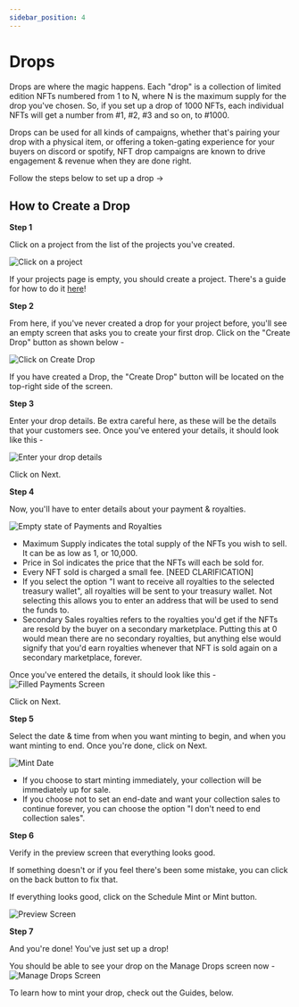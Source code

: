 ```yaml
---
sidebar_position: 4
---
```


Drops
==============

Drops are where the magic happens. Each "drop" is a collection of limited edition NFTs numbered from 1 to N, where N is the maximum supply for the drop you've chosen. So, if you set up a drop of 1000 NFTs, each individual NFTs will get a number from #1, #2, #3 and so on, to #1000.

Drops can be used for all kinds of campaigns, whether that's pairing your drop with a physical item, or offering a token-gating experience for your buyers on discord or spotify, NFT drop campaigns are known to drive engagement & revenue when they are done right.

Follow the steps below to set up a drop →

How to Create a Drop
------------

**Step 1**

Click on a project from the list of the projects you've created. 

![Click on a project](./Done-project-creation.png)

If your projects page is empty, you should create a project. There's a guide for how to do it [here](./creating-a-project)!

**Step 2**

From here, if you've never created a drop for your project before, you'll see an empty screen that asks you to create your first drop. Click on the "Create Drop" button as shown below -

![Click on Create Drop](./create-drop-button-click.png)

If you have created a Drop, the "Create Drop" button will be located on the top-right side of the screen.

**Step 3**

Enter your drop details. Be extra careful here, as these will be the details that your customers see. Once you've entered your details, it should look like this -

![Enter your drop details](./dropdetails.png)

Click on Next.

**Step 4**

Now, you'll have to enter details about your payment & royalties.

![Empty state of Payments and Royalties](./empty-payments-royalties.png)

-   Maximum Supply indicates the total supply of the NFTs you wish to sell. It can be as low as 1, or 10,000.
-   Price in Sol indicates the price that the NFTs will each be sold for.
-   Every NFT sold is charged a small fee. [NEED CLARIFICATION]
-   If you select the option "I want to receive all royalties to the selected treasury wallet", all royalties will be sent to your treasury wallet. Not selecting this allows you to enter an address that will be used to send the funds to.
-   Secondary Sales royalties refers to the royalties you'd get if the NFTs are resold by the buyer on a secondary marketplace. Putting this at 0 would mean there are no secondary royalties, but anything else would signify that you'd earn royalties whenever that NFT is sold again on a secondary marketplace, forever.

Once you've entered the details, it should look like this -
![Filled Payments Screen](./filled-payments-royalties.png)

Click on Next.

**Step 5**

Select the date & time from when you want minting to begin, and when you want minting to end. Once you're done, click on Next.

![Mint Date](./MintDate.png)

-   If you choose to start minting immediately, your collection will be immediately up for sale.
-   If you choose not to set an end-date and want your collection sales to continue forever, you can choose the option "I don't need to end collection sales".

**Step 6**


Verify in the preview screen that everything looks good.

If something doesn't or if you feel there's been some mistake, you can click on the back button to fix that.

If everything looks good, click on the Schedule Mint or Mint button.

![Preview Screen](./PreviewScreen.png)

**Step 7**

And you're done! You've just set up a drop! 

You should be able to see your drop on the Manage Drops screen now -
![Manage Drops Screen](./ListOfDrops.png)

To learn how to mint your drop, check out the Guides, below.